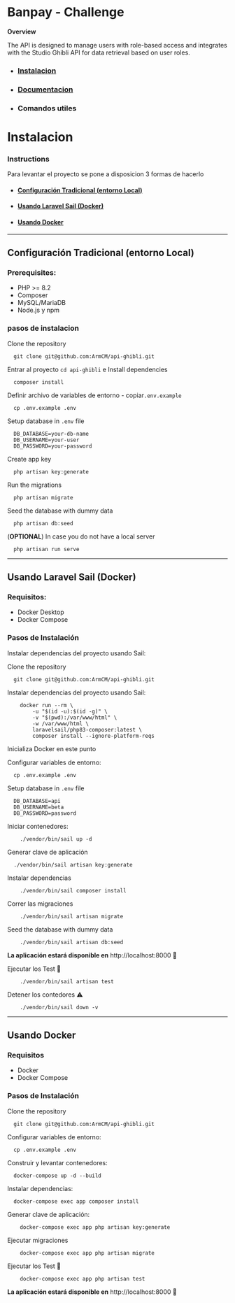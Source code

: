 # Banpay - Challenge

**Overview**

The API is designed to manage users with role-based access and integrates with the Studio Ghibli API for data retrieval based on user roles.

- ### [Instalacion](#instalacion)
- ### [Documentacion](#documentacion)
- ### Comandos utiles



# Instalacion

### Instructions

Para levantar el proyecto se pone a disposicion 3 formas de hacerlo

- #### [Configuración Tradicional (entorno Local)](#configuración-tradicional)
- #### [Usando Laravel Sail (Docker)](#usando-laravel-sail-(Docker))
- #### [Usando Docker](#usando-docker)

---

## Configuración Tradicional (entorno Local)

### Prerequisites:

- PHP >= 8.2
- Composer
- MySQL/MariaDB
- Node.js y npm

### pasos de instalacion

Clone the repository

```shell
  git clone git@github.com:ArmCM/api-ghibli.git
```

Entrar al proyecto `cd api-ghibli` e Install dependencies

```shell
  composer install
```
Definir archivo de variables de entorno - copiar`.env.example`

```shell
  cp .env.example .env
```
Setup database in `.env` file

```shell
  DB_DATABASE=your-db-name
  DB_USERNAME=your-user
  DB_PASSWORD=your-password
```

Create app key

```shell
  php artisan key:generate
```
Run the migrations

```shell
  php artisan migrate
```

Seed the database with dummy data

```shell
  php artisan db:seed
```
(**OPTIONAL**) In case you do not have a local server

```shell
  php artisan run serve
```

---
## Usando Laravel Sail (Docker)

### Requisitos:

- Docker Desktop
- Docker Compose

### Pasos de Instalación

Instalar dependencias del proyecto usando Sail:

Clone the repository

```shell
  git clone git@github.com:ArmCM/api-ghibli.git
```
Instalar dependencias del proyecto usando Sail:

```shell
    docker run --rm \
        -u "$(id -u):$(id -g)" \
        -v "$(pwd):/var/www/html" \
        -w /var/www/html \
        laravelsail/php83-composer:latest \
        composer install --ignore-platform-reqs
```

Inicializa Docker en este punto

Configurar variables de entorno:

```shell
  cp .env.example .env
```
Setup database in `.env` file

```shell
  DB_DATABASE=api
  DB_USERNAME=beta
  DB_PASSWORD=password
```

Iniciar contenedores:

```shell
    ./vendor/bin/sail up -d
```

Generar clave de aplicación

```shell
  ./vendor/bin/sail artisan key:generate
```

Instalar dependencias

```shell
    ./vendor/bin/sail composer install
```

Correr las migraciones

```shell
    ./vendor/bin/sail artisan migrate
```

Seed the database with dummy data

```
    ./vendor/bin/sail artisan db:seed
```

**La aplicación estará disponible en** http://localhost:8000 🚀


Ejecutar los Test 🧪

```shell
    ./vendor/bin/sail artisan test
```

Detener los contedores ⚠️

```shell
    ./vendor/bin/sail down -v
```

---

## Usando Docker

### Requisitos

- Docker
- Docker Compose

### Pasos de Instalación

Clone the repository

```shell
  git clone git@github.com:ArmCM/api-ghibli.git
```

Configurar variables de entorno:

```shell
  cp .env.example .env
```

Construir y levantar contenedores:

```shell
  docker-compose up -d --build
```
Instalar dependencias:

```shell
  docker-compose exec app composer install
```

Generar clave de aplicación:

```shell
    docker-compose exec app php artisan key:generate
```

Ejecutar migraciones

```shell
    docker-compose exec app php artisan migrate
```

Ejecutar los Test 🧪

```shell
    docker-compose exec app php artisan test
```

**La aplicación estará disponible en** http://localhost:8000 🚀


